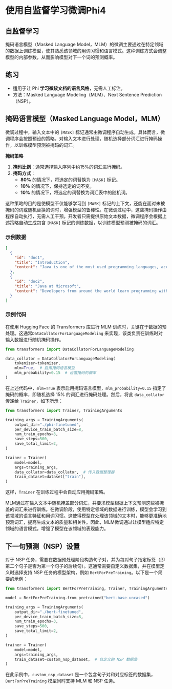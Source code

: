 # 使用自监督学习微调Phi4

## 自监督学习

掩码语言模型（Masked Language Model，MLM）的微调主要通过在特定领域的数据上训练模型，使其熟悉该领域的用词习惯和语言模式。​这种训练方式会调整模型的内部参数，从而影响模型对下一个词的预测概率。



## 练习

- 适用于让 Phi **学习微软文档的语言风格**，无需人工标注。
- 方法：Masked Language Modeling（MLM）、Next Sentence Prediction（NSP）。



## 掩码语言模型（Masked Language Model，MLM）

微调过程中，输入文本中的 `[MASK]` 标记通常由微调程序自动生成。具体而言，微调程序会按照预设的策略，对输入文本进行处理，随机选择部分词汇进行掩码操作，以训练模型预测被掩码的词汇。

**掩码策略**

1. **掩码比例**：通常选择输入序列中约15%的词汇进行掩码。
2. **掩码方式**：
   - **80%** 的情况下，将选定的词替换为 `[MASK]` 标记。
   - **10%** 的情况下，保持选定的词不变。
   - **10%** 的情况下，将选定的词替换为词汇表中的随机词。

这种策略的目的是使模型不仅能够学习到 `[MASK]` 标记的上下文，还能在面对未被掩码的词或随机替换的词时，增强模型的鲁棒性。在微调过程中，这些掩码操作由程序自动执行，无需人工干预。开发者只需提供原始文本数据，微调程序会根据上述策略自动生成包含 `[MASK]` 标记的训练数据，以训练模型预测被掩码的词汇。

### 示例数据

```json
[
  {
    "id": "doc1",
    "title": "Introduction",
    "content": "Java is one of the most used programming languages, according to Stack Overflow and GitHub. Java Virtual Machine (JVM) offers a mature way to run Java applications efficiently. Azure offers various ways to deploy your Java applications. No matter what types of Java applications you're running, Azure has a solution. You can choose from batch processes, nanoservices, and microservices, all the way up to Java Enterprise Edition (EE) and Jakarta EE applications. In this module, we look at Java's powerful features and give an overview of Azure deployment offers. This module is for Java developers and system administrators who have experience with running Java applications. There's no coding involved in this conceptual module. Learning objectives By the end of this module, you'll be able to: Differentiate between types of Java applications. Explain the opportunities for Java developers on Azure. Prerequisites Basic development experience in Java or system operating knowledge for Java-based architectures."
  },
  {
    "id": "doc2",
    "title": "Java at Microsoft",
    "content": "Developers from around the world learn programming with Java, and it remains one of the most used languages among enterprises. It can help you solve business requirements at all levels. With millions of Java developers worldwide, Java's success speaks for itself. Java is a strategic language of choice on Azure. We support Java developers on multiple levels to deploy their Java applications. No matter what your architecture looks like, Azure has a solution for you; from monolithic applications to microservices or even serverless applications. Microsoft has a high interest in supporting Java and Java on Azure. Did you know that Microsoft is an official contributor to OpenJDK? Microsoft uses Java in many of its products, like LinkedIn, Yammer, Minecraft, and Surface Duo."
  }
]

```


### 示例代码

在使用 Hugging Face 的 Transformers 库进行 MLM 训练时，关键在于数据的预处理。这通常`DataCollatorForLanguageModeling` 来实现，该类负责在训练时对输入数据进行随机掩码操作。

```python
from transformers import DataCollatorForLanguageModeling

data_collator = DataCollatorForLanguageModeling(
    tokenizer=tokenizer,
    mlm=True,  # 启用掩码语言模型
    mlm_probability=0.15  # 设置掩码的概率
)

```




在上述代码中，`mlm=True` 表示启用掩码语言模型，`mlm_probability=0.15` 指定了掩码的概率，即随机选择 15% 的词汇进行掩码处理。然后，将此 `data_collator` 传递给 `Trainer`，如下所示：

```python
from transformers import Trainer, TrainingArguments

training_args = TrainingArguments(
    output_dir="./phi-finetuned",
    per_device_train_batch_size=8,
    num_train_epochs=3,
    save_steps=500,
    save_total_limit=2,
)

trainer = Trainer(
    model=model,
    args=training_args,
    data_collator=data_collator,  # 传入数据整理器
    train_dataset=dataset["train"],
)

```

这样，`Trainer` 在训练过程中会自动应用掩码策略。

MLM通过在输入文本中随机掩盖部分词汇，并要求模型根据上下文预测这些被掩盖的词汇来进行训练。在微调阶段，使用特定领域的数据进行训练，模型会学习到该领域的语言特征和用词习惯。这使得模型在处理该领域的文本时，能够更准确地预测词汇，提高生成文本的质量和相关性。因此，MLM微调通过让模型适应特定领域的语言模式，增强了模型在该领域的表现能力。



## 下一句预测（NSP）设置

对于 NSP 任务，需要在数据预处理阶段构造句子对，并为每对句子指定标签（即第二个句子是否为第一个句子的后续句）。这通常需要自定义数据集，并在模型定义时选择支持 NSP 任务的模型架构，例如 `BertForPreTraining`。以下是一个简要的示例：

```python
from transformers import BertForPreTraining, Trainer, TrainingArguments

model = BertForPreTraining.from_pretrained("bert-base-uncased")

training_args = TrainingArguments(
    output_dir="./bert-finetuned",
    per_device_train_batch_size=8,
    num_train_epochs=3,
    save_steps=500,
    save_total_limit=2,
)

trainer = Trainer(
    model=model,
    args=training_args,
    train_dataset=custom_nsp_dataset,  # 自定义的 NSP 数据集
)

```

在此示例中，`custom_nsp_dataset` 是一个包含句子对和对应标签的数据集，`BertForPreTraining` 模型同时支持 MLM 和 NSP 任务。